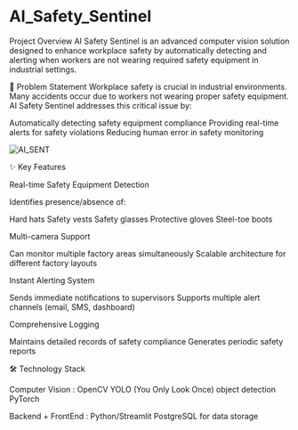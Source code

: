 # AI_Safety_Sentinel

Project Overview
AI Safety Sentinel is an advanced computer vision solution designed to enhance workplace safety by automatically detecting and alerting when workers are not wearing required safety equipment in industrial settings.

🎯 Problem Statement
Workplace safety is crucial in industrial environments. Many accidents occur due to workers not wearing proper safety equipment. AI Safety Sentinel addresses this critical issue by:

Automatically detecting safety equipment compliance
Providing real-time alerts for safety violations
Reducing human error in safety monitoring

![AI_SENT](https://github.com/user-attachments/assets/26205112-758e-4afc-a7c3-4a2c46762f19)



✨ Key Features

Real-time Safety Equipment Detection

Identifies presence/absence of:

Hard hats
Safety vests
Safety glasses
Protective gloves
Steel-toe boots


Multi-camera Support

Can monitor multiple factory areas simultaneously
Scalable architecture for different factory layouts


Instant Alerting System

Sends immediate notifications to supervisors
Supports multiple alert channels (email, SMS, dashboard)


Comprehensive Logging

Maintains detailed records of safety compliance
Generates periodic safety reports

🛠 Technology Stack

Computer Vision :
OpenCV
YOLO (You Only Look Once) object detection
PyTorch

Backend + FrontEnd :
Python/Streamlit
PostgreSQL for data storage
